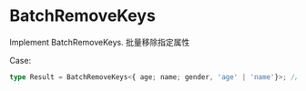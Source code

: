 # BatchRemoveKeys

Implement BatchRemoveKeys<T>. 批量移除指定属性

Case:

```ts
type Result = BatchRemoveKeys<{ age; name; gender, 'age' | 'name'}>; // expected to be { gender }
```
